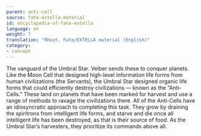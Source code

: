 ```yaml
---
parent: anti-cell
source: fate-extella-material
id: encyclopedia-of-fate-extella
language: en
weight: 7
translation: "RHuot, Fate/EXTELLA material (English)"
category:
- concept
---
```


The vanguard of the Umbral Star. Velber sends these to conquer planets.
Like the Moon Cell that designed high-level information life forms from human civilizations (the Servants), the Umbral Star designed organic life forms that could efficiently destroy civilizations — known as the “Anti-Cells.”
These land on planets that have been marked for harvest and use a range of methods to ravage the civilizations there.
All of the Anti-Cells have an idiosyncratic approach to completing this task. They grow by draining the spiritrons from intelligent life forms, and starve and die once all intelligent life has been destroyed, as that is their source of food.
As the Umbral Star’s harvesters, they prioritize its commands above all.
